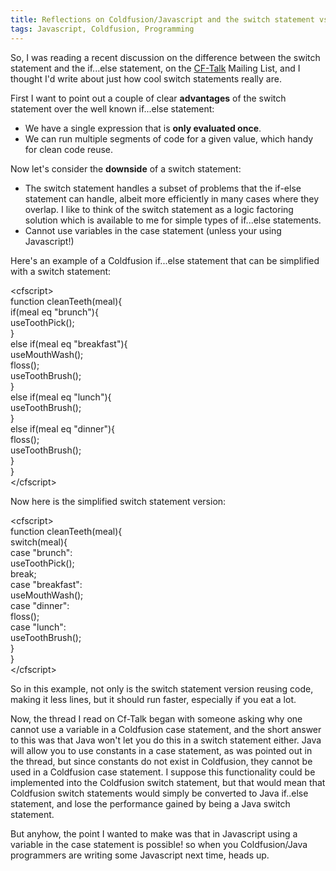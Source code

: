 ```yaml
---
title: Reflections on Coldfusion/Javascript and the switch statement vs if...else statement
tags: Javascript, Coldfusion, Programming
---
```

So, I was reading a recent discussion on the difference between the switch statement and the if...else statement, on the <a title="CF-Talk on Google Groups" rel="external nofollow" target="_blank" href="http://groups.google.ca/group/CF-Talk">CF-Talk</a> Mailing List, and I thought I'd write about just how cool switch statements really are.</p>

<p>First I want to point out a couple of clear <strong>advantages</strong> of the switch statement over the well known if...else statement:
</p><ul>
<li>We have a single expression that is <strong>only evaluated once</strong>.</li>
<li>We can run multiple segments of code for a given value, which handy for clean code reuse.</li>
</ul><p></p>

<p>Now let's consider the <strong>downside</strong> of a switch statement:
</p><ul>
<li>The switch statement handles a subset of problems that the if-else statement can handle, albeit more efficiently in many cases where they overlap. I like to think of the switch statement as a logic factoring solution which is available to me for simple types of if...else statements.</li>
<li>Cannot use variables in the case statement (unless your using Javascript!)</li>
</ul><p></p>

<p>Here's an example of a Coldfusion if...else statement that can be simplified with a switch statement:
</p><div class="code">&lt;cfscript&gt;<br>
function cleanTeeth(meal){<br>
  if(meal eq "brunch"){<br>
    useToothPick();<br>
  }<br>
  else if(meal eq "breakfast"){<br>
    useMouthWash();<br>
    floss();<br>
    useToothBrush();<br>
  }<br>
  else if(meal eq "lunch"){<br>
    useToothBrush();<br>
  }<br>
  else if(meal eq "dinner"){<br>
    floss();<br>
    useToothBrush();<br>
  }<br>
}<br>
&lt;/cfscript&gt;</div><p></p>

<p>Now here is the simplified switch statement version:
</p><div class="code">&lt;cfscript&gt;<br>
function cleanTeeth(meal){<br>
  switch(meal){<br>
    case "brunch":<br>
      useToothPick();<br>
      break;<br>
    case "breakfast":<br>
      useMouthWash();<br>
    case "dinner":<br>
      floss();<br>
    case "lunch":<br>
      useToothBrush();<br>
  }<br>
}<br>
&lt;/cfscript&gt;</div><p></p>

<p>So in this example, not only is the switch statement version reusing code, making it less lines, but it should run faster, especially if you eat a lot.</p>

<p>Now, the thread I read on Cf-Talk began with someone asking why one cannot use a variable in a Coldfusion case statement, and the short answer to this was that Java won't let you do this in a switch statement either. Java will allow you to use constants in a case statement, as was pointed out in the thread, but since constants do not exist in Coldfusion, they cannot be used in a Coldfusion case statement. I suppose this functionality could be implemented into the Coldfusion switch statement, but that would mean that Coldfusion switch statements would simply be converted to Java if..else statement, and lose the performance gained by being a Java switch statement.</p>

<p>But anyhow, the point I wanted to make was that in Javascript using a variable in the case statement is possible! so when you Coldfusion/Java programmers are writing some Javascript next time, heads up.</p>
